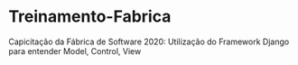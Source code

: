 # Treinamento-Fabrica
Capicitação da Fábrica de Software 2020:
Utilização do Framework Django para entender Model, Control, View
